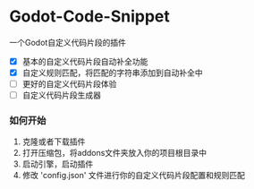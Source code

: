 # Godot-Code-Snippet
一个Godot自定义代码片段的插件

- [x] 基本的自定义代码片段自动补全功能
- [x] 自定义规则匹配，将匹配的字符串添加到自动补全中
- [ ] 更好的自定义代码片段体验
- [ ] 自定义代码片段生成器

### 如何开始
1. 克隆或者下载插件
2. 打开压缩包，将addons文件夹放入你的项目根目录中
3. 启动引擎，启动插件
4. 修改 'config.json' 文件进行你的自定义代码片段配置和规则匹配
